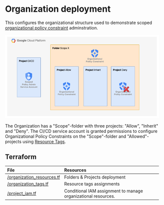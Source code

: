 # Organization deployment

This configures the organizational structure used to demonstrate scoped [organizational policy constraint](https://cloud.google.com/resource-manager/docs/organization-policy/org-policy-constraints) adminstration.

![Deployment view](docs/deployment.png)

The Organization has a "Scope"-folder with three projects: "Allow", "Inherit" and "Deny". The CI/CD service account is granted permissions to configure Organizational Policy Constraints on the "Scope"-folder and "Allowed"-projects using [Resource Tags](https://cloud.google.com/resource-manager/docs/tags/tags-overview).

## Terraform

| File                       | Resources                      |
|:---------------------------|:-------------------------------|
| [/organization_resources.tf](organization_resources.tf) | Folders & Projects deployment  |
| [/organization_tags.tf](organization_tags.tf)      | Resource tags assignments      |
| [/project_iam.tf](project_iam.tf)            | Conditional IAM assignment to manage organizational resources. |